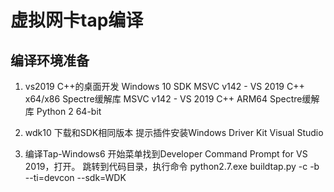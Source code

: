 # 虚拟网卡tap编译

## 编译环境准备

1. vs2019
    C++的桌面开发
    Windows 10 SDK
    MSVC v142 - VS 2019 C++ x64/x86 Spectre缓解库
    MSVC v142 - VS 2019 C++ ARM64 Spectre缓解库
    Python 2 64-bit

2. wdk10
    下载和SDK相同版本
    提示插件安装Windows Driver Kit Visual Studio 


3. 编译Tap-Windows6
    开始菜单找到Developer Command Prompt for VS 2019，打开。
    跳转到代码目录，执行命令
    python2.7.exe  buildtap.py -c -b --ti=devcon --sdk=WDK

